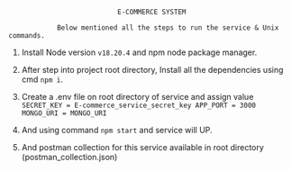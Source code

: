              
                               E-COMMERCE SYSTEM

                Below mentioned all the steps to run the service & Unix commands. 

1. Install Node version `v18.20.4` and npm node package manager. 
2. After step into project root directory, Install all the dependencies using cmd `npm i`.
3. Create a .env file on root directory of service and assign value 
        `SECRET_KEY = E-commerce_service_secret_key
        APP_PORT = 3000
        MONGO_URI = MONGO_URI`

4. And using command `npm start` and service will UP.
5. And postman collection for this service available in root directory (postman_collection.json)